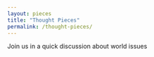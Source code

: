 ```yaml
---
layout: pieces
title: "Thought Pieces"
permalink: /thought-pieces/
---
```


Join us in a quick discussion about world issues